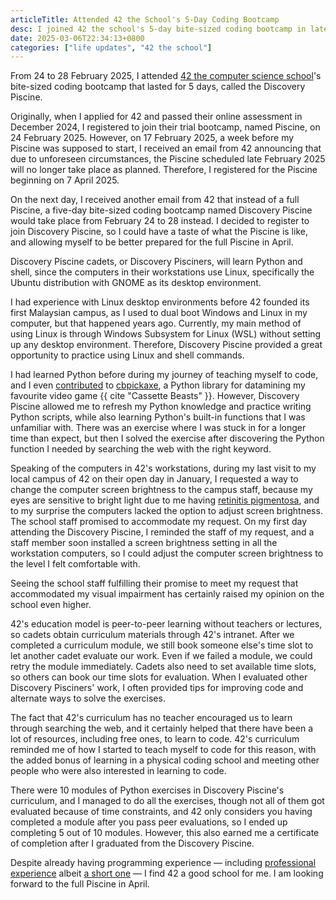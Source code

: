 ```yaml
---
articleTitle: Attended 42 the School's 5-Day Coding Bootcamp
desc: I joined 42 the school's 5-day bite-sized coding bootcamp in late February.
date: 2025-03-06T22:34:13+0800
categories: ["life updates", "42 the school"]
---
```


From 24 to 28 February 2025, I attended [42 the computer science school](2025-01-19-attending-42-school.md)'s bite-sized coding bootcamp that lasted for 5 days, called the Discovery Piscine.

Originally, when I applied for 42 and passed their online assessment in December 2024, I registered to join their trial bootcamp, named Piscine, on 24 February 2025. However, on 17 February 2025, a week before my Piscine was supposed to start, I received an email from 42 announcing that due to unforeseen circumstances, the Piscine scheduled late February 2025 will no longer take place as planned. Therefore, I registered for the Piscine beginning on 7 April 2025.

On the next day, I received another email from 42 that instead of a full Piscine, a five-day bite-sized coding bootcamp named Discovery Piscine would take place from February 24 to 28 instead. I decided to register to join Discovery Piscine, so I could have a taste of what the Piscine is like, and allowing myself to be better prepared for the full Piscine in April.

Discovery Piscine cadets, or Discovery Pisciners, will learn Python and shell, since the computers in their workstations use Linux, specifically the Ubuntu distribution with GNOME as its desktop environment.

I had experience with Linux desktop environments before 42 founded its first Malaysian campus, as I used to dual boot Windows and Linux in my computer, but that happened years ago. Currently, my main method of using Linux is through Windows Subsystem for Linux (WSL) without setting up any desktop environment. Therefore, Discovery Piscine provided a great opportunity to practice using Linux and shell commands.

I had learned Python before during my journey of teaching myself to code, and I even [contributed](https://github.com/ExcaliburZero/cbpickaxe/pull/3) to [cbpickaxe](https://github.com/ExcaliburZero/cbpickaxe), a Python library for datamining my favourite video game {{ cite "Cassette Beasts" }}. However, Discovery Piscine allowed me to refresh my Python knowledge and practice writing Python scripts, while also learning Python's built-in functions that I was unfamiliar with. There was an exercise where I was stuck in for a longer time than expect, but then I solved the exercise after discovering the Python function I needed by searching the web with the right keyword.

Speaking of the computers in 42's workstations, during my last visit to my local campus of 42 on their open day in January, I requested a way to change the computer screen brightness to the campus staff, because my eyes are sensitive to bright light due to me having [retinitis pigmentosa](/articles/living-with-retinitis-pigmentosa), and to my surprise the computers lacked the option to adjust screen brightness. The school staff promised to accommodate my request. On my first day attending the Discovery Piscine, I reminded the staff of my request, and a staff member soon installed a screen brightness setting in all the workstation computers, so I could adjust the computer screen brightness to the level I felt comfortable with.

Seeing the school staff fulfilling their promise to meet my request that accommodated my visual impairment has certainly raised my opinion on the school even higher.

42's education model is peer-to-peer learning without teachers or lectures, so cadets obtain curriculum materials through 42's intranet. After we completed a curriculum module, we still book someone else's time slot to let another cadet evaluate our work. Even if we failed a module, we could retry the module immediately. Cadets also need to set available time slots, so others can book our time slots for evaluation. When I evaluated other Discovery Pisciners' work, I often provided tips for improving code and alternate ways to solve the exercises.

The fact that 42's curriculum has no teacher encouraged us to learn through searching the web, and it certainly helped that there have been a lot of resources, including free ones, to learn to code. 42's curriculum reminded me of how I started to teach myself to code for this reason, with the added bonus of learning in a physical coding school and meeting other people who were also interested in learning to code.

There were 10 modules of Python exercises in Discovery Piscine's curriculum, and I managed to do all the exercises, though not all of them got evaluated because of time constraints, and 42 only considers you having completed a module after you pass peer evaluations, so I ended up completing 5 out of 10 modules. However, this also earned me a certificate of completion after I graduated from the Discovery Piscine.

Despite already having programming experience — including [professional experience](2024-08-18-from-hobbyist-to-professional-web-developer.md) albeit [a short one](2024-12-16-leaving-my-first-developer-job.md) — I find 42 a good school for me. I am looking forward to the full Piscine in April.
